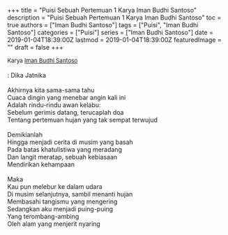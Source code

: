 +++
title = "Puisi Sebuah Pertemuan 1 Karya Iman Budhi Santoso"
description = "Puisi Sebuah Pertemuan 1 Karya Iman Budhi Santoso"
toc = true
authors = ["Iman Budhi Santoso"]
tags = ["Puisi", "Iman Budhi Santoso"]
categories = ["Puisi"]
series = ["Iman Budhi Santoso"]
date = 2019-01-04T18:39:00Z
lastmod = 2019-01-04T18:39:00Z
featuredImage = ""
draft = false
+++

<div style="text-align: justify;">
<div style="font-size: small;">Karya <a href="/authors/iman-budhi-santoso/" target="_blank">Iman Budhi Santoso</a></div><br />
: Dika Jatnika<br /><br />Akhirnya kita sama-sama tahu<br />Cuaca dingin yang menebar angin kali ini<br />Adalah rindu-rindu awan kelabu:<br />Sebelum gerimis datang, terucaplah doa<br />Tentang pertemuan hujan yang tak sempat terwujud<br /><br />Demikianlah<br />Hingga menjadi cerita di musim yang basah<br />Pada batas khatulistiwa yang meradang<br />Dan langit meratap, sebuah kebiasaan<br />Mendirikan kehampaan<br /><br />Maka<br />Kau pun melebur ke dalam udara<br />Di musim selanjutnya, sambil menanti hujan<br />Membasahi tangismu yang mengering<br />Sedangkan aku menjadi puing-puing<br />Yang terombang-ambing<br />Oleh alam yang menjerit nyaring</div>
